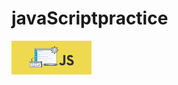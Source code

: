 # javaScriptpractice
<img src="https://github.com/abdulmoghni007/javaScriptpractice/blob/main/Cover.png" width="128"/>
